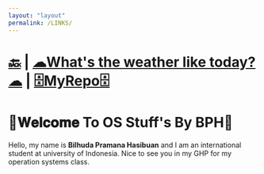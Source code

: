 ```yaml
---
layout: "layout"
permalink: /LINKS/
---
```


# [🔙](https://bilhudapramana.github.io/os212/) | [☁What's the weather like today?☁](https://www.bmkg.go.id/cuaca/prakiraan-cuaca-indonesia.bmkg?lang=EN) | [🗄MyRepo🗄](https://github.com/bilhudapramana/os212)
#  📣𝐖𝐞𝐥𝐜𝐨𝐦𝐞 To OS Stuff's By BPH📣
Hello, my name is **Bilhuda Pramana Hasibuan** and I am an international student at university of Indonesia. Nice to see you in my GHP for my operation systems class.
